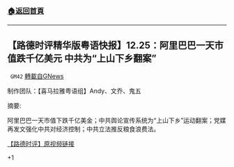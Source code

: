###  [:house:返回首頁](https://github.com/ourhimalayas/txt)
---

## 【路德时评精华版粤语快报】12.25：阿里巴巴一天市值跌千亿美元 中共为“上山下乡翻案”
` GM42` [轉載自GNews](https://gnews.org/zh-hans/685229/)

制作团队：【喜马拉雅粤语组】Andy、文乔、鬼五



摘要:

阿里巴巴一天市值下跌千亿美金；中共舆论宣传系统为“上山下乡”运动翻案；党媒再发文强化中共对经济控制；中共立法推反粮食浪费法。

[【路德时评】原视频链接](https://youtu.be/Ny3yKru65lc)

+1
